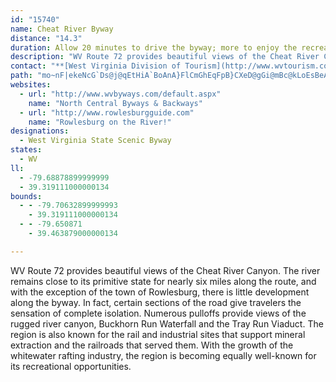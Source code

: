 ```yaml
---
id: "15740"
name: Cheat River Byway
distance: "14.3"
duration: Allow 20 minutes to drive the byway; more to enjoy the recreational and wildlife viewing opportunities along the way.
description: "WV Route 72 provides beautiful views of the Cheat River Canyon. The river remains close to its primitive state for nearly six miles along the route, and with the exception of the town of Rowlesburg, there is little development along the byway."
contact: "**[West Virginia Division of Tourism](http://www.wvtourism.com)**  \r\n 800-225-5982  \r\n\r\n"
path: "mo~nF|ekeNcG`Ds@j@qEtHiA`BoAnA}FlCmGhEqFpB}CXeD@gGi@mBc@kLoEsBeAoAyA{IsLaKwOeKaQqEwL[kBOmBB_A`@sBs@_DPmEVsDK{GQmCCgBYeD_@{AyAkCyBuFi@_Ay@k@wBm@[SaCiDiBsB[SgBa@{AKc@@iBb@wCx@uA~A{JxBtAnN^x\\h@tFBv@U~AmAfEUnD?bBOnAi@vAmAxByF`HwB`EqF~IcKhMmDtCaHlEgBr@eEbD}SfGgChA_H|DqHlFkEzBsC~@{BpAuIzBsGxCwDZ}@h@eDlCcAdA_@x@s@bCqErMeAzAyDjCgB|@wF|@uABoNSeFeAoBKuA[sEqB_A{@q@_BeCeKo@iAm@u@gAu@oDsAwESiFfAsP^uEZmBG_KsAkCy@gAe@kAs@}@y@iAyAiB_EsD}JYqAI{Br@eIdC}Nb@uEBiEYcK?wNU}Bm@yAoBmCkLaKcAo@_Bu@cCMySdGsAt@cDjDqEbImDrEyF~G}EzDqAr@u@Ru@A}C_@mIkBuCEkHv@yJ{C_Cc@eLbAwCEoBYoCEaEPyMhA_FL}EGgCmAgG_EcBa@iXsD}@c@oC{CqBgAq@MqJR}BC_Fs@sCs@{As@o@_@cDgDeLcMmGiGoB{BuDgCeEmBsBkAmCaCq`@q_@cCyDeHuPkD{JoBiGqBqIuHgh@oDeNs@}AgG{H"
websites:
  - url: "http://www.wvbyways.com/default.aspx"
    name: "North Central Byways & Backways"
  - url: "http://www.rowlesburgguide.com"
    name: "Rowlesburg on the River!"
designations:
  - West Virginia State Scenic Byway
states:
  - WV
ll:
  - -79.68878899999999
  - 39.319111000000134
bounds:
  - - -79.70632899999993
    - 39.319111000000134
  - - -79.650871
    - 39.463879000000134

---
```


WV Route 72 provides beautiful views of the Cheat River Canyon. The river remains close to its primitive state for nearly six miles along the route, and with the exception of the town of Rowlesburg, there is little development along the byway. In fact, certain sections of the road give travelers the sensation of complete isolation. Numerous pulloffs provide views of the rugged river canyon, Buckhorn Run Waterfall and the Tray Run Viaduct. The region is also known for the rail and industrial sites that support mineral extraction and the railroads that served them. With the
growth of the whitewater rafting industry, the region is becoming equally well-known for its recreational opportunities.
